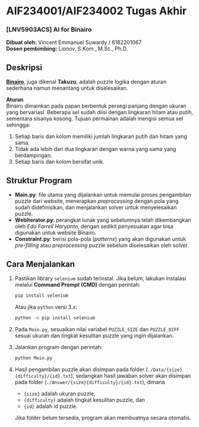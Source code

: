 # AIF234001/AIF234002 Tugas Akhir 

### [LNV5903ACS] AI for Binairo

**Dibuat oleh:** Vincent Emmanuel Suwardy / 6182201067  
**Dosen pembimbing:** Lionov, S.Kom., M.Sc., Ph.D.

## Deskripsi

[**Binairo**](https://www.puzzle-binairo.com/), juga dikenal **Takuzu**, adalah puzzle logika dengan aturan sederhana namun menantang untuk diselesaikan.

**Aturan**  
Binairo dimainkan pada papan berbentuk persegi panjang dengan ukuran yang bervariasi. Beberapa sel sudah diisi dengan lingkaran hitam atau putih, sementara sisanya kosong. Tujuan permainan adalah mengisi semua sel sehingga:
1. Setiap baris dan kolom memiliki jumlah lingkaran putih dan hitam yang sama.
2. Tidak ada lebih dari dua lingkaran dengan warna yang sama yang berdampingan.
3. Setiap baris dan kolom bersifat unik.

## Struktur Program

- **Main.py**: file utama yang dijalankan untuk memulai proses pengambilan puzzle dari website, menerapkan _preprocessing_ dengan pola yang sudah didefinisikan, dan menjalankan solver untuk menyelesaikan puzzle.
- **WebIterator.py**: perangkat lunak yang sebelumnya telah dikembangkan oleh _Edo Farrell Haryanto_, dengan sedikit penyesuaian agar bisa digunakan untuk website Binairo.
- **Constraint.py**: berisi pola-pola (_patterns_) yang akan digunakan untuk _pre-filling_ atau _preprocessing_ puzzle sebelum diselesaikan oleh solver.

## Cara Menjalankan

1. Pastikan library `selenium` sudah terinstal.
   Jika belum, lakukan instalasi melalui **Command Prompt (CMD)** dengan perintah:

   ```bash
   pip install selenium
   ```

   Atau jika `python` versi 3.x:

   ```bash
   python -m pip install selenium
   ``` 

2. Pada `Main.py`, sesuaikan nilai variabel `PUZZLE_SIZE` dan `PUZZLE_DIFF` sesuai ukuran dan tingkat kesulitan puzzle yang ingin dijalankan.

3. Jalankan program dengan perintah:

    ```bash
    python Main.py
    ```

4. Hasil pengambilan puzzle akan disimpan pada folder (`./Data/{size}{difficulty}/{id}.txt`), sedangkan hasil jawaban solver akan disimpan pada folder (`./Answer/{size}{difficulty}/{id}.txt`), dimana 
   - `{size}` adalah ukuran puzzle, 
   - `{difficulty}` adalah tingkat kesulitan puzzle, dan 
   - `{id}` adalah id puzzle.   

   Jika folder belum tersedia, program akan membuatnya secara otomatis.